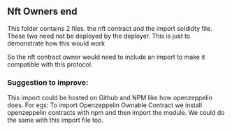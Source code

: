 ## Nft Owners end

This folder contains 2 files. the nft contract and the import soldidty file. These two need not be deployed by the deployer.
This is just to demonstrate how this would work

So the nft contract owner would need to include an import to make it compatible with this protocol.

### Suggestion to improve:
This import could be hosted on Github and NPM like how openzeppelin does. For egs: To import Openzeppelin Ownable Contract we install openzeppelin contracts with npm and then import the module. We could do the same with this import file too.